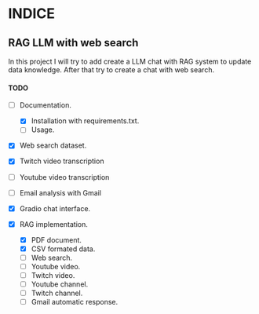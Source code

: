 # INDICE

## RAG LLM with web search

In this project I will try to add create a LLM chat with RAG system to update data knowledge. After that try to create a chat with web search.

#### TODO

* [ ] Documentation.

  * [X] Installation with requirements.txt.
  * [ ] Usage.
* [X] Web search dataset.
* [X] Twitch video transcription
* [ ] Youtube video transcription
* [ ] Email analysis with Gmail
* [X] Gradio chat interface.
* [X] RAG implementation.

  * [X] PDF document.
  * [X] CSV formated data.
  * [ ] Web search.
  * [ ] Youtube video.
  * [ ] Twitch video.
  * [ ] Youtube channel.
  * [ ] Twitch channel.
  * [ ] Gmail automatic response.
